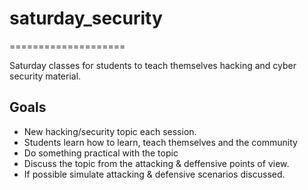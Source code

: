 # saturday_security #
====================

Saturday classes for students to teach themselves hacking and cyber security material.

## Goals ##
 * New hacking/security topic each session.
 * Students learn how to learn, teach themselves and the community
 * Do something practical with the topic
 * Discuss the topic from the attacking & deffensive points of view.
 * If possible simulate attacking & defensive scenarios discussed.

